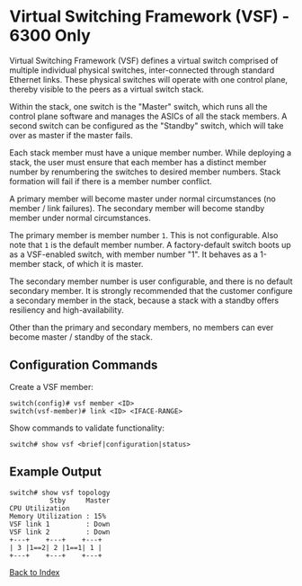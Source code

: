 # Virtual Switching Framework (VSF) - 6300 Only

Virtual Switching Framework (VSF) defines a virtual switch comprised of multiple individual physical switches, inter-connected through standard Ethernet links. These physical switches will operate with one control plane, thereby visible to the peers as a virtual switch stack.

Within the stack, one switch is the "Master" switch, which runs all the control plane software and manages the ASICs of all the stack members. A second switch can be configured as the "Standby" switch, which will take over as master if the master fails.

Each stack member must have a unique member number. While deploying a stack, the user must ensure that each member has a distinct member number by renumbering the switches to desired member numbers. Stack formation will fail if there is a member number conflict.

A primary member will become master under normal circumstances (no member / link failures). The secondary member will become standby member under normal circumstances.

The primary member is member number `1`. This is not configurable. Also note that `1` is the default member number. A factory-default switch boots up as a VSF-enabled switch, with member number "1". It behaves as a 1-member stack, of which it is master.

The secondary member number is user configurable, and there is no default secondary member. It is strongly recommended that the customer configure a secondary member in the stack, because a stack with a standby offers resiliency and high-availability.

Other than the primary and secondary members, no members can ever become master / standby of the stack.

## Configuration Commands

Create a VSF member:

```text
switch(config)# vsf member <ID>
switch(vsf-member)# link <ID> <IFACE-RANGE>
```

Show commands to validate functionality:

```text
switch# show vsf <brief|configuration|status>
```

## Example Output

```text
switch# show vsf topology
          Stby     Master
CPU Utilization
Memory Utilization : 15%
VSF link 1         : Down
VSF link 2         : Down
+---+    +---+    +---+
| 3 |1==2| 2 |1==1| 1 |
+---+    +---+    +---+
```

[Back to Index](../README.md)
